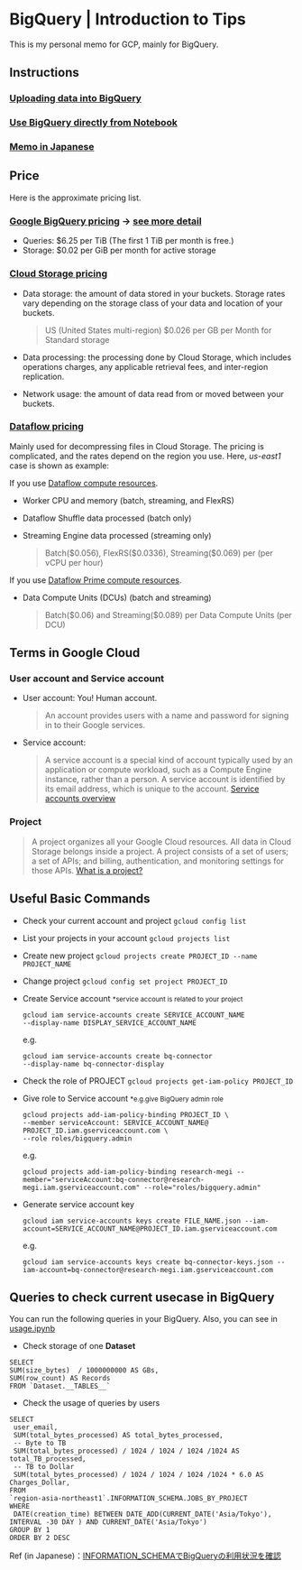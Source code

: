 # BigQuery | Introduction to Tips

This is my personal memo for GCP, mainly for BigQuery.

## Instructions
### [Uploading data into BigQuery](Uploading.md)
### [Use BigQuery directly from Notebook](BQ_Notebook.md)
### [Memo in Japanese](README_jp.md)

## Price
Here is the approximate pricing list.
### [Google BigQuery pricing](https://cloud.google.com/bigquery/pricing) -> [see more detail](Cost.md) 
- Queries: $6.25 per TiB (The first 1 TiB per month is free.)
- Storage: $0.02 per GiB per month for active storage

### [Cloud Storage pricing](https://cloud.google.com/storage/pricing)
- Data storage: the amount of data stored in your buckets. Storage rates vary depending on the storage class of your data and location of your buckets.

	> US (United States multi-region) $0.026 per GB per Month for Standard storage

- Data processing: the processing done by Cloud Storage, which includes operations charges, any applicable retrieval fees, and inter-region replication.
- Network usage: the amount of data read from or moved between your buckets.

### [Dataflow pricing](https://cloud.google.com/dataflow/pricing)
Mainly used for decompressing files in Cloud Storage. The pricing is complicated, and the rates depend on the region you use. Here, *us-east1* case is shown as example:

If you use [Dataflow compute resources](https://cloud.google.com/dataflow/pricing#compute-resources).

- Worker CPU and memory (batch, streaming, and FlexRS)
- Dataflow Shuffle data processed (batch only)
- Streaming Engine data processed (streaming only)

	> Batch(\$0.056), FlexRS(\$0.0336), Streaming(\$0.069) per (per vCPU per hour)

If you use [Dataflow Prime compute resources](https://cloud.google.com/dataflow/pricing#prime-compute-resources).

- Data Compute Units (DCUs) (batch and streaming)

	> Batch(\$0.06) and
	> Streaming(\$0.089) per Data Compute Units (per DCU)

## Terms in Google Cloud
###  **User account** and **Service account**
- User account: You! Human account.

	> An account provides users with a name and password for signing in to their Google services.

- Service account:

	> A service account is a special kind of account typically used by an application or compute workload, such as a Compute Engine instance, rather than a person. A service account is identified by its email address, which is unique to the account.
[Service accounts overview](https://cloud.google.com/iam/docs/service-account-overview)


### Project

> A project organizes all your Google Cloud resources. All data in Cloud Storage belongs inside a project. A project consists of a set of users; a set of APIs; and billing, authentication, and monitoring settings for those APIs. 
[What is a project?](https://cloud.google.com/storage/docs/projects#what_is_a_project)


## Useful Basic Commands

- Check your current account and project ```gcloud config list```
- List your projects in your account ```gcloud projects list```

- Create new project ```gcloud projects create PROJECT_ID --name PROJECT_NAME``` 

- Change project ```gcloud config set project PROJECT_ID```


- Create Service account
<small>*service account is related to your project</small>

	```
	gcloud iam service-accounts create SERVICE_ACCOUNT_NAME
	--display-name DISPLAY_SERVICE_ACCOUNT_NAME 
	```
	e.g. 
	
	```
	gcloud iam service-accounts create bq-connector
	--display-name bq-connector-display
	```

- Check the role of PROJECT
	```gcloud projects get-iam-policy PROJECT_ID ```

- Give role to Service account
<small>*e.g.give BigQuery admin role</small>

	```
	gcloud projects add-iam-policy-binding PROJECT_ID \
	--member serviceAccount: SERVICE_ACCOUNT_NAME@ PROJECT_ID.iam.gserviceaccount.com \
	--role roles/bigquery.admin
	```
	e.g. 
	
	```
	gcloud projects add-iam-policy-binding research-megi --member="serviceAccount:bq-connector@research-megi.iam.gserviceaccount.com" --role="roles/bigquery.admin" 
	```

- Generate service account key

	```
	gcloud iam service-accounts keys create FILE_NAME.json --iam-account=SERVICE_ACCOUNT_NAME@PROJECT_ID.iam.gserviceaccount.com
	```
	e.g. 
	
	```
	gcloud iam service-accounts keys create bq-connector-keys.json --iam-account=bq-connector@research-megi.iam.gserviceaccount.com
	```

## Queries to check current usecase in BigQuery
You can run the following queries in your BigQuery.
Also, you can see in [usage.ipynb](usage.ipynb)

- Check storage of one **Dataset**

```
SELECT
SUM(size_bytes)  / 1000000000 AS GBs,
SUM(row_count) AS Records
FROM `Dataset.__TABLES__`
```

- Check the usage of queries by users

```
SELECT
 user_email,
 SUM(total_bytes_processed) AS total_bytes_processed,
 -- Byte to TB
 SUM(total_bytes_processed) / 1024 / 1024 / 1024 /1024 AS total_TB_processed,
 -- TB to Dollar
 SUM(total_bytes_processed) / 1024 / 1024 / 1024 /1024 * 6.0 AS Charges_Dollar,
FROM
`region-asia-northeast1`.INFORMATION_SCHEMA.JOBS_BY_PROJECT
WHERE
 DATE(creation_time) BETWEEN DATE_ADD(CURRENT_DATE('Asia/Tokyo'), INTERVAL -30 DAY ) AND CURRENT_DATE('Asia/Tokyo')
GROUP BY 1
ORDER BY 2 DESC
```
Ref (in Japanese)：[INFORMATION_SCHEMAでBigQueryの利用状況を確認](https://www.niandc.co.jp/sol/tech/date20200923_1893.php)